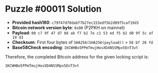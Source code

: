 # Puzzle #00011 Solution

- **Provided hash160**: `c79f47d70dabf7b27ec153edf5b2d09f5caf19d3`
- **Bitcoin network version byte**: `0x00` (P2PKH on mainnet)
- **Payload**: `00 c7 9f 47 d7 0d ab f7 b2 7e c1 53 ed f5 b2 d0 9f 5c af 19 d3`
- **Checksum**: First four bytes of `SHA256(SHA256(payload))` = `56 bf 20 fd`
- **Base58Check encoding**: `1KCWHBo5PPmTmujHosXD4NSSMpx5EnT3vt`

Therefore, the completed Bitcoin address for the given locking script is:

```
1KCWHBo5PPmTmujHosXD4NSSMpx5EnT3vt
```
